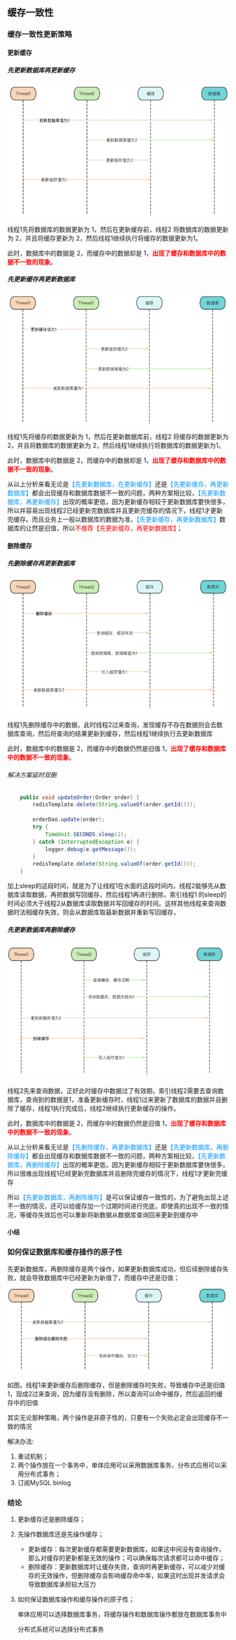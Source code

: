 ## 缓存一致性

### 缓存一致性更新策略

#### 更新缓存

##### 先更新数据库再更新缓存

![image-20230405184522049](./assets/./image-20230405184522049.png)

线程1先将数据库的数据更新为 1，然后在更新缓存前，线程2 将数据库的数据更新为 2，并且将缓存更新为 2，然后线程1继续执行将缓存的数据更新为1。

此时，数据库中的数据是 2，而缓存中的数据却是 1，**<span style="color: red;">出现了缓存和数据库中的数据不一致的现象</span>**。



##### 先更新缓存再更新数据库

![image-20230405184544225](./assets/image-20230405184544225.png)

线程1先将缓存的数据更新为 1，然后在更新数据库前，线程2 将缓存的数据更新为 2，并且将数据库的数据更新为 2，然后线程1继续执行将数据库的数据更新为1。

此时，数据库中的数据是 2，而缓存中的数据却是 1，**<span style="color: red;">出现了缓存和数据库中的数据不一致的现象</span>**。

从以上分析来看无论是<span style="color: rgb(0, 150, 255);">【先更新数据库，在更新缓存】</span>还是<span style="color: rgb(0, 150, 255);">【先更新缓存，再更新数据库】</span>都会出现缓存和数据库数据不一致的问题，两种方案相比较，<span style="color: rgb(0, 150, 255);">【先更新数据库，再更新缓存】</span>出现的概率更低，因为更新缓存相较于更新数据库要快很多，所以并容易出现线程2已经更新完数据库并且更新完缓存的情况下，线程1才更新完缓存。而且业务上一般以数据库的数据为准，<span style="color: rgb(0, 150, 255);">【先更新缓存，再更新数据库】</span>数据库的让然是旧值，所以<span style="color: red;">不推荐【先更新缓存，再更新数据库】</span>；

#### 删除缓存

##### 先删除缓存再更新数据库

![image-20230405184610602](./assets/image-20230405184610602.png)

线程1先删除缓存中的数据，此时线程2过来查询，发现缓存不存在数据则会去数据库查询，然后将查询的结果更新到缓存，然后线程1继续执行去更新数据库

此时，数据库中的数据是 2，而缓存中的数据仍然是旧值 1，**<span style="color: red;">出现了缓存和数据库中的数据不一致的现象</span>**。

###### 解决方案延时双删

```java
    public void updateOrder(Order order) {
        redisTemplate.delete(String.valueOf(order.getId()));

        orderDao.update(order);
        try {
            TimeUnit.SECONDS.sleep(2);
        } catch (InterruptedException e) {
            logger.debug(e.getMessage());
        }
        redisTemplate.delete(String.valueOf(order.getId()));
    }
```

加上sleep的这段时间，就是为了让线程1在水面的这段时间内，线程2能够先从数据库读取数据，再把数据写回缓存，然后线程1再进行删除，索引线程1 的sleep的时间必须大于线程2从数据库读取数据并写回缓存的时间。这样其他线程来查询数据时法相缓存失效，则会从数据库取最新数据并重新写回缓存，

##### 先更新数据库再删除缓存

![image-20230405184620049](./assets/image-20230405184620049.png)

线程2先来查询数据，正好此时缓存中数据过了有效期，索引线程2需要去查询数据库，查询到的数据是1，准备更新缓存时，线程1过来更新了数据库的数据并且删除了缓存，线程1执行完成后，线程2继续执行更新缓存的操作。

此时，数据库中的数据是 2，而缓存中的数据仍然是旧值 1，**<span style="color: red;">出现了缓存和数据库中的数据不一致的现象</span>**。

从以上分析来看无论是<span style="color: rgb(0, 150, 255);">【先删除缓存，再更新数据库】</span>还是<span style="color: rgb(0, 150, 255);">【先更新数据库，再删除缓存】</span>都会出现缓存和数据库数据不一致的问题，两种方案相比较，<span style="color: rgb(0, 150, 255);">【先更新数据库，再删除缓存】</span>出现的概率更低，因为更新缓存相较于更新数据库要快很多，所以很难出现线程1已经更新完数据库并且删除完缓存的情况下，线程1才更新完缓存

所以<span style="color: rgb(0, 150, 255);">【先更新数据库，再删除缓存】</span>是可以保证缓存一致性的，为了避免出现上述不一致的情况，还可以给缓存加一个过期时间进行兜底，即使真的出现不一致的情况，等缓存失效后也可以重新将新数据从数据库查询回来更新到缓存中

#### 小结



### 如何保证数据库和缓存操作的原子性

先更新数据库，再删除缓存是两个操作，如果更新数据库成功，但后续删除缓存失败，就会导致数据库中已经更新为新值了，而缓存中还是旧值；

![image-20230408120614204](./assets/image-20230408120614204.png)

如图，线程1来更新缓存后删除缓存，但是删除缓存时失败，导致缓存中还是旧值 1，现成2过来查询，因为缓存没有删除，所以查询可以命中缓存，然后返回的缓存中的旧值

其实无论那种策略，两个操作是非原子性的，只要有一个失败必定会出现缓存不一致的情况

解决办法:

1.   重试机制；
2.   两个操作放在一个事务中，单体应用可以采用数据库事务，分布式应用可以采用分布式事务；
3.   订阅MySQL binlog

### 结论

1.   更新缓存还是删除缓存；

2.   先操作数据库还是先操作缓存；

     -   更新缓存：每次更新缓存都需要更新数据库，如果这中间没有查询操作，那么对缓存的更新都是无效的操作；可以确保每次请求都可以命中缓存；
     -   删除缓存：更新数据库时让缓存失效，查询时再更新缓存，可以减少对缓存的无效操作，但删除缓存会影响缓存命中率，如果这时出现并发请求会导致数据库承担较大压力

3.   如何保证数据库操作和缓存操作的原子性；

     单体应用可以选择数据库事务，将缓存操作和数据库操作都放在数据库事务中

     分布式系统可以选择分布式事务